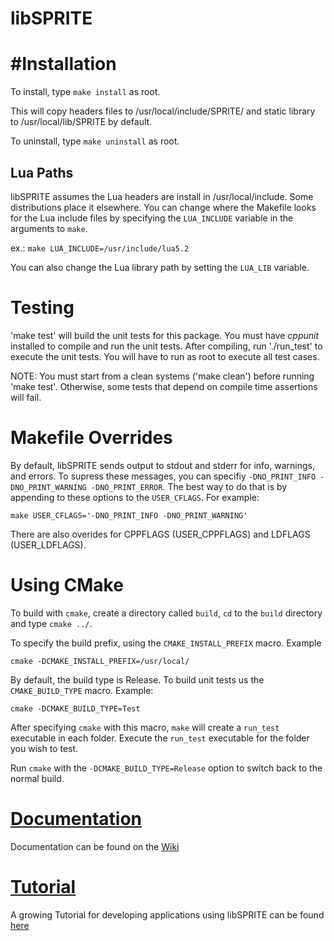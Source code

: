 libSPRITE
=========

#Installation
============
To install, type `make install` as root.

This will copy headers files to /usr/local/include/SPRITE/ and static library
to /usr/local/lib/SPRITE by default.

To uninstall, type `make uninstall` as root.

## Lua Paths
libSPRITE assumes the Lua headers are install in /usr/local/include. Some
distributions place it elsewhere. You can change where the Makefile looks for
the Lua include files by specifying the `LUA_INCLUDE` variable in the arguments
to `make`.

ex.: `make LUA_INCLUDE=/usr/include/lua5.2`

You can also change the Lua library path by setting the `LUA_LIB` variable.

# Testing
'make test' will build the unit tests for this package. You must have *cppunit*
installed to compile and run the unit tests. After compiling, run './run_test'
to execute the unit tests. You will have to run as root to execute all test cases.

NOTE: You must start from a clean systems ('make clean') before running 'make test'. Otherwise, some tests that depend on compile time assertions will fail.

# Makefile Overrides
By default, libSPRITE sends output to stdout and stderr for info, warnings, and errors. To supress these messages, you can specifiy `-DNO_PRINT_INFO -DNO_PRINT_WARNING -DNO_PRINT_ERROR`. The best way to do that is by appending to these options to the `USER_CFLAGS`. For example:

    make USER_CFLAGS='-DNO_PRINT_INFO -DNO_PRINT_WARNING'

There are also overides for CPPFLAGS (USER_CPPFLAGS) and LDFLAGS (USER_LDFLAGS).

# Using CMake
To build with `cmake`, create a directory called `build`, `cd` to the `build` directory and type `cmake ../`.

To specify the build prefix, using the `CMAKE_INSTALL_PREFIX` macro. Example

    cmake -DCMAKE_INSTALL_PREFIX=/usr/local/

By default, the build type is Release. To build unit tests us the `CMAKE_BUILD_TYPE` macro. Example:

    cmake -DCMAKE_BUILD_TYPE=Test

After specifying `cmake` with this macro, `make` will create a `run_test` executable in each folder. Execute the `run_test` executable for the folder you wish to test.

Run `cmake` with the `-DCMAKE_BUILD_TYPE=Release` option to switch back to the normal build.

# [Documentation](https://github.com/nasa/libSPRITE/wiki)
Documentation can be found on the [Wiki](https://github.com/nasa/libSPRITE/wiki)

# [Tutorial](https://github.com/dheater/libSPRITE-tutorial/wiki/Tutorial)
A growing Tutorial for developing applications using libSPRITE can be found [here](https://github.com/dheater/libSPRITE-tutorial/wiki/Tutorial)

